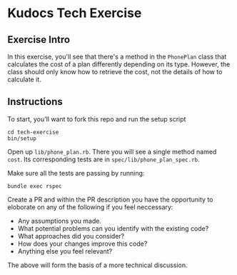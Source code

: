 # Kudocs Tech Exercise

## Exercise Intro

In this exercise, you'll see that there's a method in the `PhonePlan` class that calculates the cost of a plan differently depending on its type. However, the class should only know how to retrieve the cost, not the details of how to calculate it.

## Instructions

To start, you'll want to fork this repo and run the setup script

    cd tech-exercise
    bin/setup

Open up `lib/phone_plan.rb`. There you will see a single method named `cost`. Its corresponding tests are in `spec/lib/phone_plan_spec.rb`.

Make sure all the tests are passing by running:

    bundle exec rspec

Create a PR and within the PR description you have the opportunity to eloborate on any of the following if you feel neccessary:
 
 * Any assumptions you made.
 * What potential problems can you identify with the existing code?
 * What approaches did you consider?
 * How does your changes improve this code?
 * Anything else you feel relevant?

The above will form the basis of a more technical discussion.
